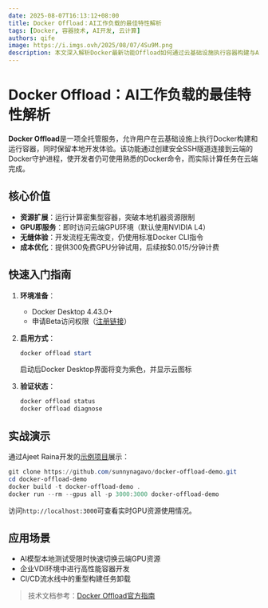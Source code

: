 ```yaml
---
date: 2025-08-07T16:13:12+08:00
title: Docker Offload：AI工作负载的最佳特性解析
tags: [Docker, 容器技术, AI开发, 云计算]
authors: qife
image: https://i.imgs.ovh/2025/08/07/4Su9M.png
description: 本文深入解析Docker最新功能Offload如何通过云基础设施执行容器构建与AI工作负载，同时保持本地开发体验，显著降低本地资源消耗并支持GPU加速。
---
```


# Docker Offload：AI工作负载的最佳特性解析

**Docker Offload**是一项全托管服务，允许用户在云基础设施上执行Docker构建和运行容器，同时保留本地开发体验。该功能通过创建安全SSH隧道连接到云端的Docker守护进程，使开发者仍可使用熟悉的Docker命令，而实际计算任务在云端完成。

## 核心价值
- **资源扩展**：运行计算密集型容器，突破本地机器资源限制
- **GPU即服务**：即时访问云端GPU环境（默认使用NVIDIA L4）
- **无缝体验**：开发流程无需改变，仍使用标准Docker CLI指令
- **成本优化**：提供300免费GPU分钟试用，后续按$0.015/分钟计费

## 快速入门指南
1. **环境准备**：
   - Docker Desktop 4.43.0+
   - 申请Beta访问权限（[注册链接](https://www.docker.com/products/docker-offload/)）

2. **启用方式**：
   ```powershell
   docker offload start
   ```
   启动后Docker Desktop界面将变为紫色，并显示云图标

3. **验证状态**：
   ```powershell
   docker offload status
   docker offload diagnose
   ```

## 实战演示
通过Ajeet Raina开发的[示例项目](https://github.com/sunnynagavo/docker-offload-demo)展示：
```powershell
git clone https://github.com/sunnynagavo/docker-offload-demo.git
cd docker-offload-demo
docker build -t docker-offload-demo .
docker run --rm --gpus all -p 3000:3000 docker-offload-demo
```
访问`http://localhost:3000`可查看实时GPU资源使用情况。

## 应用场景
- AI模型本地测试受限时快速切换云端GPU资源
- 企业VDI环境中进行高性能容器开发
- CI/CD流水线中的重型构建任务卸载

> 技术文档参考：[Docker Offload官方指南](https://docs.docker.com/offload/quickstart/)